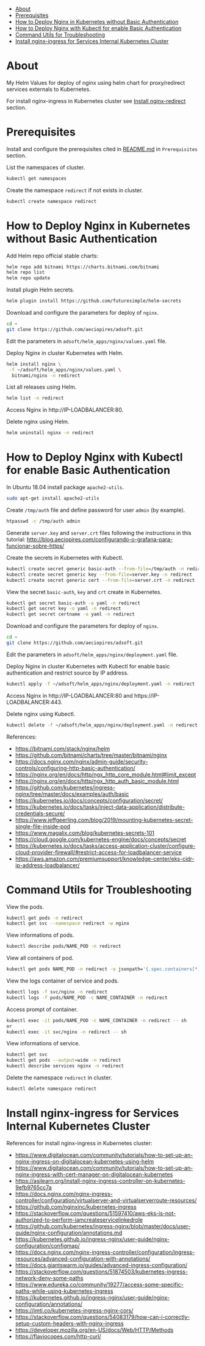 <!-- TOC -->

- [About](#about)
- [Prerequisites](#prerequisites)
- [How to Deploy Nginx in Kubernetes without Basic Authentication](#how-to-deploy-nginx-in-kubernetes-without-basic-authentication)
- [How to Deploy Nginx with Kubectl for enable Basic Authentication](#how-to-deploy-nginx-with-kubectl-for-enable-basic-authentication)
- [Command Utils for Troubleshooting](#command-utils-for-troubleshooting)
- [Install nginx-ingress for Services Internal Kubernetes Cluster](#install-nginx-ingress-for-services-internal-kubernetes-cluster)

<!-- TOC -->

# About

My Helm Values for deploy of nginx using helm chart for proxy/redirect services externals to Kubernetes.

For install nginx-ingress in Kubernetes cluster see [Install nginx-redirect](#install-nginx-redirect) section.


# Prerequisites

Install and configure the prerequisites cited in [README.md](../README.md) in ``Prerequisites`` section.

List the namespaces of cluster.

```bash
kubectl get namespaces
```

Create the namespace ``redirect`` if not exists in cluster.

```bash
kubectl create namespace redirect
```

# How to Deploy Nginx in Kubernetes without Basic Authentication

Add Helm repo official stable charts:

```bash
helm repo add bitnami https://charts.bitnami.com/bitnami
helm repo list
helm repo update
```

Install plugin Helm secrets.

```bash
helm plugin install https://github.com/futuresimple/helm-secrets
```

Download and configure the parameters for deploy of ``nginx``.

```bash
cd ~
git clone https://github.com/aeciopires/adsoft.git
```

Edit the parameters in `adsoft/helm_apps/nginx/values.yaml` file.

Deploy Nginx in cluster Kubernetes with Helm.

```bash
helm install nginx \
 -f ~/adsoft/helm_apps/nginx/values.yaml \
  bitnami/nginx -n redirect
```

List all releases using Helm.

```bash
helm list -n redirect
```

Access Nginx in http://IP-LOADBALANCER:80.


Delete nginx using Helm.

```bash
helm uninstall nginx -n redirect
```

# How to Deploy Nginx with Kubectl for enable Basic Authentication

In Ubuntu 18.04 install package ``apache2-utils``.

```bash
sudo apt-get install apache2-utils
```

Create ``/tmp/auth`` file and define password for user ``admin`` (by example).

```bash
htpasswd -c /tmp/auth admin
```

Generate ``server.key`` and ``server.crt`` files following the instructions in this tutorial: http://blog.aeciopires.com/configurando-o-grafana-para-funcionar-sobre-https/

Create the secrets in Kubernetes with Kubectl.

```bash
kubectl create secret generic basic-auth --from-file=/tmp/auth -n redirect
kubectl create secret generic key --from-file=server.key -n redirect
kubectl create secret generic cert --from-file=server.crt -n redirect
```

View the secret ``basic-auth``, ``key`` and ``crt`` create in Kubernetes.

```bash
kubectl get secret basic-auth -o yaml -n redirect
kubectl get secret key -o yaml -n redirect
kubectl get secret certname -o yaml -n redirect
```

Download and configure the parameters for deploy of ``nginx``.

```bash
cd ~
git clone https://github.com/aeciopires/adsoft.git
```

Edit the parameters in ``adsoft/helm_apps/nginx/deployment.yaml`` file.

Deploy Nginx in cluster Kubernetes with Kubectl for enable basic authentication and restrict source by IP address.

```bash
kubectl apply -f ~/adsoft/helm_apps/nginx/deployment.yaml -n redirect
```

Access Nginx in http://IP-LOADBALANCER:80 and https://IP-LOADBALANCER:443.

Delete nginx using Kubectl.

```bash
kubectl delete -f ~/adsoft/helm_apps/nginx/deployment.yaml -n redirect
```

References: 

* https://bitnami.com/stack/nginx/helm
* https://github.com/bitnami/charts/tree/master/bitnami/nginx
* https://docs.nginx.com/nginx/admin-guide/security-controls/configuring-http-basic-authentication/
* https://nginx.org/en/docs/http/ngx_http_core_module.html#limit_except
* https://nginx.org/en/docs/http/ngx_http_auth_basic_module.html
* https://github.com/kubernetes/ingress-nginx/tree/master/docs/examples/auth/basic
* https://kubernetes.io/docs/concepts/configuration/secret/
* https://kubernetes.io/docs/tasks/inject-data-application/distribute-credentials-secure/
* https://www.jeffgeerling.com/blog/2019/mounting-kubernetes-secret-single-file-inside-pod
* https://www.magalix.com/blog/kubernetes-secrets-101
* https://cloud.google.com/kubernetes-engine/docs/concepts/secret
* https://kubernetes.io/docs/tasks/access-application-cluster/configure-cloud-provider-firewall/#restrict-access-for-loadbalancer-service
* https://aws.amazon.com/premiumsupport/knowledge-center/eks-cidr-ip-address-loadbalancer/

# Command Utils for Troubleshooting

View the pods.

```bash
kubectl get pods -n redirect
kubectl get svc --namespace redirect -w nginx
```

View informations of pods.

```bash
kubectl describe pods/NAME_POD -n redirect
```

View all containers of pod.

```bash
kubectl get pods NAME_POD -n redirect -o jsonpath='{.spec.containers[*].name}*'
```

View the logs container of service and pods.

```bash
kubectl logs -f svc/nginx -n redirect
kubectl logs -f pods/NAME_POD -c NAME_CONTAINER -n redirect
```

Access prompt of container.

```bash
kubectl exec -it pods/NAME_POD -c NAME_CONTAINER -n redirect -- sh
or
kubectl exec -it svc/nginx -n redirect -- sh
```

View informations of service.

```bash
kubectl get svc
kubectl get pods --output=wide -n redirect
kubectl describe services nginx -n redirect
```

Delete the namespace ``redirect`` in cluster.

```bash
kubectl delete namespace redirect
```

# Install nginx-ingress for Services Internal Kubernetes Cluster

References for install nginx-ingress in Kubernetes cluster:

* https://www.digitalocean.com/community/tutorials/how-to-set-up-an-nginx-ingress-on-digitalocean-kubernetes-using-helm
* https://www.digitalocean.com/community/tutorials/how-to-set-up-an-nginx-ingress-with-cert-manager-on-digitalocean-kubernetes
* https://asilearn.org/install-nginx-ingress-controller-on-kubernetes-9efb9765cc7a
* https://docs.nginx.com/nginx-ingress-controller/configuration/virtualserver-and-virtualserverroute-resources/
* https://github.com/nginxinc/kubernetes-ingress
* https://stackoverflow.com/questions/51597410/aws-eks-is-not-authorized-to-perform-iamcreateservicelinkedrole
* https://github.com/kubernetes/ingress-nginx/blob/master/docs/user-guide/nginx-configuration/annotations.md
* https://kubernetes.github.io/ingress-nginx/user-guide/nginx-configuration/configmap/
* https://docs.nginx.com/nginx-ingress-controller/configuration/ingress-resources/advanced-configuration-with-annotations/
* https://docs.giantswarm.io/guides/advanced-ingress-configuration/
* https://stackoverflow.com/questions/51874503/kubernetes-ingress-network-deny-some-paths
* https://www.edureka.co/community/19277/access-some-specific-paths-while-using-kubernetes-ingress
* https://kubernetes.github.io/ingress-nginx/user-guide/nginx-configuration/annotations/
* https://imti.co/kubernetes-ingress-nginx-cors/
* https://stackoverflow.com/questions/54083179/how-can-i-correctly-setup-custom-headers-with-nginx-ingress
* https://developer.mozilla.org/en-US/docs/Web/HTTP/Methods
* https://flaviocopes.com/http-curl/